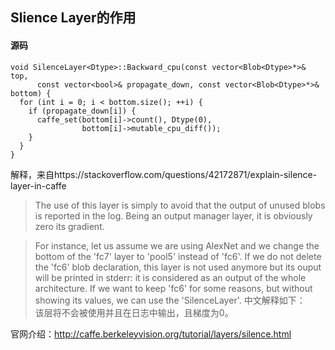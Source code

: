 Slience Layer的作用
---
#### 源码
```
void SilenceLayer<Dtype>::Backward_cpu(const vector<Blob<Dtype>*>& top,
      const vector<bool>& propagate_down, const vector<Blob<Dtype>*>& bottom) {
  for (int i = 0; i < bottom.size(); ++i) {
    if (propagate_down[i]) {
      caffe_set(bottom[i]->count(), Dtype(0),
                bottom[i]->mutable_cpu_diff());
    }
  }
}
```
解释，来自https://stackoverflow.com/questions/42172871/explain-silence-layer-in-caffe<br />
>The use of this layer is simply to avoid that the output of unused blobs is reported in the log. Being an output manager layer, it is obviously zero its gradient.

>For instance, let us assume we are using AlexNet and we change the bottom of the 'fc7' layer to 'pool5' instead of 'fc6'. If we do not delete the 'fc6' blob declaration, this layer is not used anymore but its ouput will be printed in stderr: it is considered as an output of the whole architecture. If we want to keep 'fc6' for some reasons, but without showing its values, we can use the 'SilenceLayer'.
中文解释如下：<br />
该层将不会被使用并且在日志中输出，且梯度为0。<br />
>
官网介绍：http://caffe.berkeleyvision.org/tutorial/layers/silence.html
